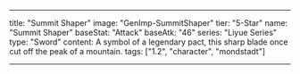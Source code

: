 ---

title: "Summit Shaper"
image: "GenImp-SummitShaper"
tier: "5-Star"
name: "Summit Shaper"
baseStat: "Attack"
baseAtk: "46"
series: "Liyue Series"
type: "Sword"
content: A symbol of a legendary pact, this sharp blade once cut off the peak of a mountain.
tags: ["1.2", "character", "mondstadt"]

---
